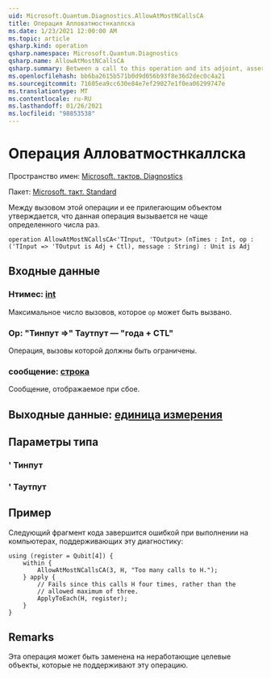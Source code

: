 ```yaml
---
uid: Microsoft.Quantum.Diagnostics.AllowAtMostNCallsCA
title: Операция Алловатмостнкаллска
ms.date: 1/23/2021 12:00:00 AM
ms.topic: article
qsharp.kind: operation
qsharp.namespace: Microsoft.Quantum.Diagnostics
qsharp.name: AllowAtMostNCallsCA
qsharp.summary: Between a call to this operation and its adjoint, asserts that a given operation is called at most a certain number of times.
ms.openlocfilehash: bb6ba2615b571b0d9d056b93f8e36d2dec0c4a21
ms.sourcegitcommit: 71605ea9cc630e84e7ef29027e1f0ea06299747e
ms.translationtype: MT
ms.contentlocale: ru-RU
ms.lasthandoff: 01/26/2021
ms.locfileid: "98853538"
---
```

# <a name="allowatmostncallsca-operation"></a>Операция Алловатмостнкаллска

Пространство имен: [Microsoft. тактов. Diagnostics](xref:Microsoft.Quantum.Diagnostics)

Пакет: [Microsoft. такт. Standard](https://nuget.org/packages/Microsoft.Quantum.Standard)


Между вызовом этой операции и ее прилегающим объектом утверждается, что данная операция вызывается не чаще определенного числа раз.

```qsharp
operation AllowAtMostNCallsCA<'TInput, 'TOutput> (nTimes : Int, op : ('TInput => 'TOutput is Adj + Ctl), message : String) : Unit is Adj
```


## <a name="input"></a>Входные данные

### <a name="ntimes--int"></a>Нтимес: [int](xref:microsoft.quantum.lang-ref.int)

Максимальное число вызовов, которое `op` может быть вызвано.


### <a name="op--tinput--toutput--is-adj--ctl"></a>Op: "Тинпут =>" Таутпут — "года + CTL"

Операция, вызовы которой должны быть ограничены.


### <a name="message--string"></a>сообщение: [строка](xref:microsoft.quantum.lang-ref.string)

Сообщение, отображаемое при сбое.



## <a name="output--unit"></a>Выходные данные: [единица измерения](xref:microsoft.quantum.lang-ref.unit)



## <a name="type-parameters"></a>Параметры типа

### <a name="tinput"></a>' Тинпут


### <a name="toutput"></a>' Таутпут



## <a name="example"></a>Пример

Следующий фрагмент кода завершится ошибкой при выполнении на компьютерах, поддерживающих эту диагностику:

```qsharp
using (register = Qubit[4]) {
    within {
        AllowAtMostNCallsCA(3, H, "Too many calls to H.");
    } apply {
        // Fails since this calls H four times, rather than the
        // allowed maximum of three.
        ApplyToEach(H, register);
    }
}
```

## <a name="remarks"></a>Remarks

Эта операция может быть заменена на неработающие целевые объекты, которые не поддерживают эту операцию.